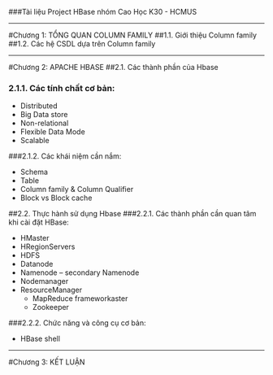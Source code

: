 ###Tài liệu Project HBase nhóm Cao Học K30 - HCMUS
_____________________________
#Chương 1: TỔNG QUAN COLUMN FAMILY
##1.1. Giới thiệu Column family
##1.2. Các hệ CSDL dựa trên Column family
_____________________________
#Chương 2: APACHE HBASE
##2.1. Các thành phần của Hbase
### 2.1.1. Các tính chất cơ bản:

+ Distributed
+ Big Data store
+ Non-relational
+ Flexible Data Mode
+ Scalable

###2.1.2. Các khái niệm cần nắm:
+ Schema
+ Table
+ Column family & Column Qualifier
+ Block vs Block cache

##2.2. Thực hành sử dụng Hbase
###2.2.1. Các thành phần cần quan tâm khi cài đặt HBase:
+ HMaster
+ HRegionServers
+ HDFS
+ Datanode
+ Namenode – secondary Namenode
+ Nodemanager
+ ResourceManager
    + MapReduce frameworkaster
    + Zookeeper

###2.2.2. Chức năng và công cụ cơ bản:
+ HBase shell
_____________________________
#Chương 3: KẾT LUẬN
